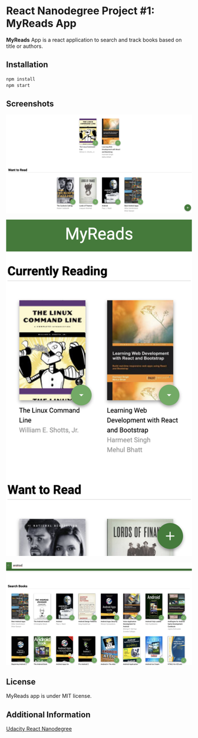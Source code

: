 # React Nanodegree Project #1: MyReads App

**MyReads** App is a react application to search and track books based on title or authors.

## Installation

```bash
npm install
npm start
```
## Screenshots
![screenshot 1](src/img/s33.png) 

![screenshot 2](src/img/s22.png)

![screenshot 3](src/img/s11.png)



## License

MyReads app is under MIT license.

## Additional Information

[Udacity React Nanodegree](https://www.udacity.com/course/react-nanodegree--nd019)
